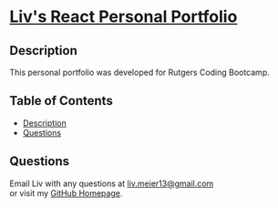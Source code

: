 # [Liv's React Personal Portfolio](https://github.com/livmeierx/react-liv)
  
## Description

  This personal portfolio was developed for Rutgers Coding Bootcamp.  

## Table of Contents

* [Description](##Description)
* [Questions](##Questions)

## Questions  

Email Liv with any questions at [liv.meier13@gmail.com](mailto:liv.meier13@gmail.com)\
or visit my [GitHub Homepage](https://github.com/livmeierx).

